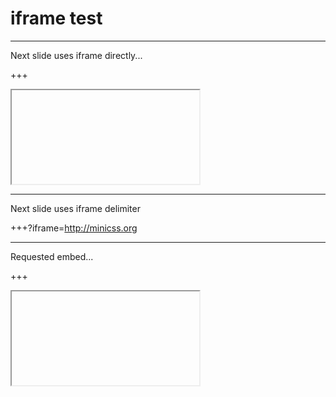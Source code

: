 # iframe test

---

Next slide uses iframe directly...

+++

<iframe class="stretch" data-src="http://minicss.org/"></iframe>

---

Next slide uses iframe delimiter

+++?iframe=http://minicss.org

---

Requested embed...

+++

<iframe class="stretch" data-src="http://tinyurl.com/y92cnd9r"></iframe>

